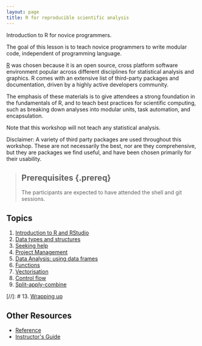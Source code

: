```yaml
---
layout: page
title: R for reproducible scientific analysis
---
```


Introduction to R for novice programmers.

The goal of this lesson is to teach novice programmers to write modular code, 
independent of programming language. 

[R](http://www.r-project.org/) was chosen because it is an open source, cross 
platform software environment 
popular across different disciplines for statistical analysis and graphics. R 
comes with an extensive list of third-party packages and documentation, driven 
by a highly active developers community.

The emphasis of these materials is to give attendees a strong foundation in the 
fundamentals of R, and to teach best practices for scientific computing, such as 
breaking down analyses into modular units, task automation, and encapsulation.

Note that this workshop will not teach any statistical analysis.

Disclaimer: A variety of third party packages are used throughout this workshop. 
These are not necessarily the best, nor are they comprehensive, but they are 
packages we find useful, and have been chosen primarily for their usability.

> ## Prerequisites {.prereq}
>
> The participants are expected to have attended the shell and git sessions.
>

## Topics

1.  [Introduction to R and RStudio](01-rstudio-intro.html)
2.  [Data types and structures](02-data-structures-part1.html)
3.  [Seeking help](03-seeking-help.html)
4.  [Project Management](04-project-intro.html)
5.  [Data Analysis: using data frames](05-data-analysis.html)
6.  [Functions](06-functions.html)
7.  [Vectorisation](07-vectorisation.html)
8.  [Control flow](08-control-flow.html)
9.  [Split-apply-combine](09-plyr.html)

[//]: # 13. [Wrapping up](13-wrap-up.html)


## Other Resources

*   [Reference](reference.html)
*   [Instructor's Guide](instructors.html)
